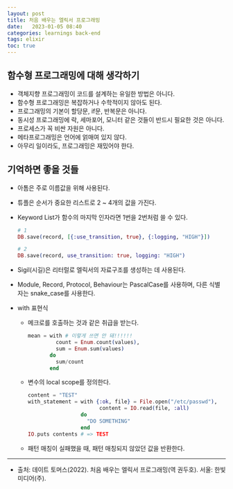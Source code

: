 ```yaml
---
layout: post
title: 처음 배우는 엘릭서 프로그래밍
date:   2023-01-05 08:40
categories: learnings back-end
tags: elixir
toc: true
---
```


## 함수형 프로그래밍에 대해 생각하기

- 객체지향 프로그래밍이 코드를 설계하는 유일한 방법은 아니다.
- 함수형 프로그래밍은 복잡하거나 수학적이지 않아도 된다.
- 프로그래밍의 기본이 할당문, if문, 반복문은 아니다.
- 동시성 프로그래밍에 락, 세마포어, 모니터 같은 것들이 반드시 필요한 것은 아니다.
- 프로세스가 꼭 비싼 자원은 아니다.
- 메타프로그래밍은 언어에 얽매여 있지 않다.
- 아무리 일이라도, 프로그래밍은 재밌어야 한다.

## 기억하면 좋을 것들

- 아톰은 주로 이름값을 위해 사용된다.
- 튜플은 순서가 중요한 리스트로 2 ~ 4개의 값을 가진다.
- Keyword List가 함수의 마지막 인자라면 1번을 2번처럼 쓸 수 있다.
  ``` elixir
  # 1
  DB.save(record, [{:use_transition, true}, {:logging, "HIGH"}])
  ```
  
  ``` elixir
  # 2
  DB.save(record, use_transition: true, logging: "HIGH")
  ```
- Sigil(시길)은 리터럴로 엘릭서의 자료구조를 생성하는 데 사용된다.
- Module, Record, Protocol, Behaviour는 PascalCase를 사용하며, 다른 식별자는 snake_case를 사용한다.
- with 표현식
  - 메크로를 호출하는 것과 같은 취급을 받는다.
    ``` elixir
    mean = with # 이렇게 쓰면 안 돼!!!!!!
             count = Enum.count(values),
             sum = Enum.sum(values)
           do
             sum/count
           end
    ```
  - 변수의 local scope를 정의한다.
    ```elixir
    content = "TEST"
    with_statement = with {:ok, file} = File.open("/etc/passwd"),
                           content = IO.read(file, :all)
                     do
                       "DO SOMETHING"
                     end
    IO.puts contents # => TEST
    ```
  - 패턴 매칭이 실패했을 때, 패턴 매칭되지 않았던 값을 반환한다.

---
- 출처: 데이트 토머스(2022). 처음 배우는 엘릭서 프로그래밍(역 권두호). 서울: 한빛미디어(주).

